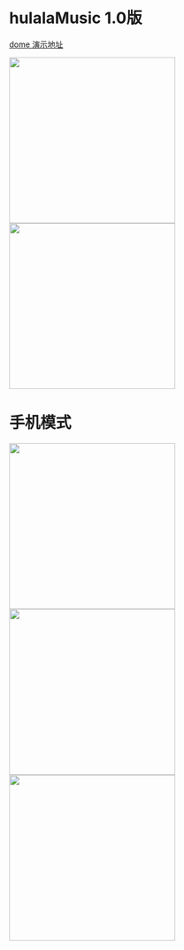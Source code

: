 # hulalaMusic 1.0版

<a href="115.159.196.95/music/index.html">dome 演示地址</a>

<img src="http://115.159.196.95/git/PC1.png" width="300"/>
<img src="http://115.159.196.95/git/PC2.png" width="300"/>

# 手机模式
<img src="http://115.159.196.95/git/m2.png" width="300"/>
<img src="http://115.159.196.95/git/m1.png" width="300"/>
<img src="http://115.159.196.95/git/m3.png" width="300"/>
